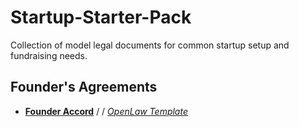 # Startup-Starter-Pack
Collection of model legal documents for common startup setup and fundraising needs.

## Founder's Agreements
* [**Founder Accord**](https://www.mcoblaw.com/founder-accord) / /
[*OpenLaw Template*](https://app.openlaw.io/template/Founder%20Accord)
